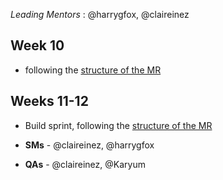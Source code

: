 _Leading Mentors_ : @harrygfox, @claireinez

## Week 10

* following the [structure of the MR](https://github.com/foundersandcoders/master-reference/tree/master/coursebook/weeks-10-12)

## Weeks 11-12

* Build sprint, following the [structure of the MR](https://github.com/foundersandcoders/master-reference/tree/master/coursebook/weeks-10-12/build-sprint)

* **SMs** - @claireinez, @harrygfox
* **QAs** - @claireinez, @Karyum
